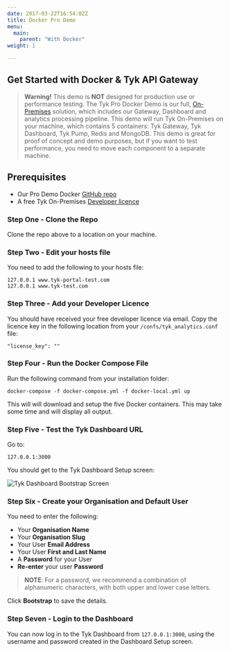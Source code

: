 ```yaml
---
date: 2017-03-22T16:54:02Z
title: Docker Pro Demo
menu:
  main:
    parent: "With Docker"
weight: 1

---
```


## Get Started with Docker & Tyk API Gateway

> **Warning!** This demo is **NOT** designed for production use or performance testing. The Tyk Pro Docker Demo is our full, [On-Premises](https://tyk.io/api-gateway/on-premise/) solution, which includes our Gateway, Dashboard and analytics processing pipeline.
This demo will run Tyk On-Premises on your machine, which contains 5 containers: Tyk Gateway, Tyk Dashboard, Tyk Pump, Redis and MongoDB.
This demo is great for proof of concept and demo purposes, but if you want to test performance, you need to move each component to a separate machine.

## Prerequisites

* Our Pro Demo Docker [GitHub repo](https://github.com/TykTechnologies/tyk-pro-docker-demo)
* A free Tyk On-Premises [Developer licence](https://tyk.io/product/tyk-on-premises-free-edition/)

### Step One - Clone the Repo

Clone the repo above to a location on your machine.

### Step Two - Edit your hosts file

You need to add the following to your hosts file:

```{copy.Wrapper}
127.0.0.1 www.tyk-portal-test.com
127.0.0.1 www.tyk-test.com
```

### Step Three - Add your Developer Licence

You should have received your free developer licence via email. Copy the licence key in the following location from your `/confs/tyk_analytics.conf` file:

```
"license_key": ""
```

### Step Four - Run the Docker Compose File

Run the following command from your installation folder:

```{copy.Wrapper}
docker-compose -f docker-compose.yml -f docker-local.yml up
```

This will will download and setup the five Docker containers. This may take some time and will display all output.

### Step Five - Test the Tyk Dashboard URL

Go to:

```{copy.Wrapper}
127.0.0.1:3000
```

You should get to the Tyk Dashboard Setup screen:

![Tyk Dashboard Bootstrap Screen][1]

### Step Six - Create your Organisation and Default User

You need to enter the following:

* Your **Organisation Name**
* Your **Organisation Slug**
* Your User **Email Address**
* Your User **First and Last Name**
* A **Password** for your User
* **Re-enter** your user **Password**

> **NOTE**: For a password, we recommend a combination of alphanumeric characters, with both upper and lower case letters.

Click **Bootstrap** to save the details.

### Step Seven - Login to the Dashboard

You can now log in to the Tyk Dashboard from `127.0.0.1:3000`, using the username and password created in the Dashboard Setup screen.





[1]: /docs/img/dashboard/system-management/bootstrap_screen.png